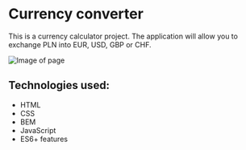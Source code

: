 # Currency converter

This is a currency calculator project.  The application will allow you to exchange PLN into EUR, USD, GBP or CHF.

![Image of page](https://i.ibb.co/CzC6PS7/image.png) 

## Technologies used:
-	HTML
-	CSS
-	BEM
-	JavaScript
-	ES6+ features
